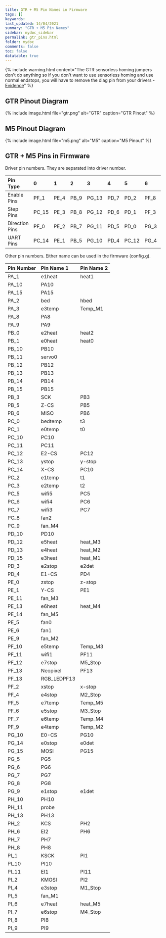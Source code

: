 ```yaml
---
title: GTR + M5 Pin Names in Firmware
tags: []
keywords: 
last_updated: 14/04/2021
summary: "GTR + M5 Pin Names"
sidebar: mydoc_sidebar
permalink: gtr_pins.html
folder: mydoc
comments: false
toc: false
datatable: true
---
```


{% include warning.html content="The GTR sensorless homing jumpers don't do anything so if you don't want to use sensorless homing and use normal endstops, you will have to remove the diag pin from your drivers - [Evidence](https://github.com/bigtreetech/BIGTREETECH-GTR-V1.0/issues/12)" %}

## GTR Pinout Diagram

{% include image.html file="gtr.png" alt="GTR" caption="GTR Pinout" %}

## M5 Pinout Diagram

{% include image.html file="m5.png" alt="M5" caption="M5 Pinout" %}

## GTR + M5 Pins in Firmware

Driver pin numbers. They are separated into driver number.

<div class="datatable-begin"></div>

|Pin Type|0|1|2|3|4|5|6|7|8|9|10|
| :---|:----|:----|:-----|:-----|:-----|:-----|:-----|:-----|:-----|:-----|:-----|
|Enable Pins|PF_1|PE_4|PB_9|PG_13|PD_7|PD_2|PF_8|PG_2|PF_4|PE_8|PI_0|
|Step Pins|PC_15|PE_3|PB_8|PG_12|PD_6|PD_1|PF_3|PD_14|PE_12|PG_0|PH_12|
|Direction Pins|PF_0|PE_2|PB_7|PG_11|PD_5|PD_0|PG_3|PD_11|PE_10|PG_1|PH_15|
|UART Pins|PC_14|PE_1|PB_5|PG_10|PD_4|PC_12|PG_4|PE_15|PE_7|PF_15|PH_14|

<div class="datatable-end"></div>

Other pin numbers. Either name can be used in the firmware (config.g).

<div class="datatable-begin"></div>

|Pin Number|Pin Name 1|Pin Name 2|
| :------------- |:-------------|:-------------|
|PA_1| e1heat|heat1|
|PA_10|PA10||
|PA_15|PA15||
|PA_2| bed|hbed|
|PA_3| e3temp|Temp_M1|
|PA_8| PA8||
|PA_9| PA9||
|PB_0| e2heat|heat2|
|PB_1| e0heat|heat0|
|PB_10|PB10||
|PB_11|servo0||
|PB_12|PB12||
|PB_13|PB13||
|PB_14|PB14||
|PB_15|PB15||
|PB_3| SCK|PB3|
|PB_5| Z-CS|PB5|
|PB_6| MISO|PB6|
|PC_0| bedtemp|t3|
|PC_1| e0temp|t0|
|PC_10|PC10||
|PC_11|PC11||
|PC_12|E2-CS|PC12|
|PC_13| ystop|y-stop|
|PC_14|X-CS|PC10|
|PC_2| e1temp|t1|
|PC_3| e2temp|t2|
|PC_5| wifi5|PC5|
|PC_6| wifi4|PC6|
|PC_7| wifi3|PC7|
|PC_8| fan2||
|PC_9| fan_M4||
|PD_10|PD10||
|PD_12|e5heat|heat_M3|
|PD_13|e4heat|heat_M2|
|PD_15|e3heat|heat_M1|
|PD_3| e2stop|e2det|
|PD_4| E1-CS|PD4|
|PE_0| zstop|z-stop|
|PE_1| Y-CS|PE1|
|PE_11|fan_M3||
|PE_13|e6heat|heat_M4|
|PE_14| fan_M5||
|PE_5| fan0||
|PE_6| fan1||
|PE_9| fan_M2||
|PF_10|e5temp|Temp_M3|
|PF_11|wifi1|PF11|
|PF_12|e7stop|M5_Stop|
|PF_13|Neopixel|PF13|
|PF_13| RGB_LEDPF13||
|PF_2| xstop|x-stop|
|PF_4| e4stop|M2_Stop|
|PF_5| e7temp|Temp_M5|
|PF_6| e5stop|M3_Stop|
|PF_7| e6temp|Temp_M4|
|PF_9| e4temp|Temp_M2|
|PG_10|E0-CS|PG10|
|PG_14|e0stop|e0det|
|PG_15| MOSI|PG15|
|PG_5| PG5||
|PG_6| PG6||
|PG_7| PG7||
|PG_8| PG8||
|PG_9| e1stop|e1det|
|PH_10|PH10||
|PH_11|probe||
|PH_13|PH13||
|PH_2| KCS|PH2|
|PH_6| EI2|PH6|
|PH_7| PH7||
|PH_8| PH8||
|PI_1| KSCK|PI1|
|PI_10|PI10||
|PI_11|EI1|PI11|
|PI_2| KMOSI|PI2|
|PI_4| e3stop|M1_Stop|
|PI_5| fan_M1||
|PI_6| e7heat|heat_M5|
|PI_7| e6stop|M4_Stop|
|PI_8| PI8||
|PI_9| PI9||

<div class="datatable-end"></div>
